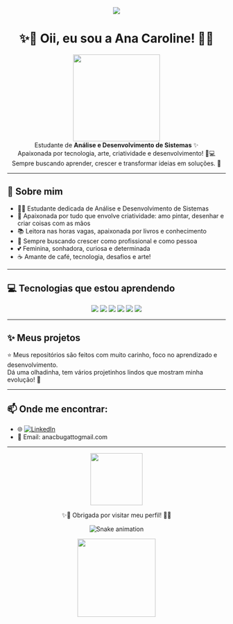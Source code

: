 <div align="center">

<img src="https://capsule-render.vercel.app/api?type=waving&color=FF69B4&height=200&section=header&text=Ana%20Caroline%20Bugatto&fontColor=ffffff&fontSize=40&animation=twinkling"/>

</div>

<h1 align="center">✨💖 Oii, eu sou a Ana Caroline! 💖✨</h1>

<p align="center">
<img src="https://media.giphy.com/media/f3iwJFOVOwuy7K6FFw/giphy.gif" width="200"/><br>
Estudante de <strong>Análise e Desenvolvimento de Sistemas</strong> ✨<br>
Apaixonada por tecnologia, arte, criatividade e desenvolvimento! 🎨💻<br>
Sempre buscando aprender, crescer e transformar ideias em soluções. 🚀
</p>

---

## 💖 Sobre mim
- 👩‍💻 Estudante dedicada de Análise e Desenvolvimento de Sistemas  
- 🎨 Apaixonada por tudo que envolve criatividade: amo pintar, desenhar e criar coisas com as mãos  
- 📚 Leitora nas horas vagas, apaixonada por livros e conhecimento  
- 🚀 Sempre buscando crescer como profissional e como pessoa  
- 💕 Feminina, sonhadora, curiosa e determinada  
- ☕ Amante de café, tecnologia, desafios e arte!  

---

## 💻 Tecnologias que estou aprendendo

<div align="center">

<img src="https://img.shields.io/badge/C%23-239120?style=for-the-badge&logo=c-sharp&logoColor=white"/>
<img src="https://img.shields.io/badge/HTML5-E34F26?style=for-the-badge&logo=html5&logoColor=white"/>
<img src="https://img.shields.io/badge/CSS3-1572B6?style=for-the-badge&logo=css3&logoColor=white"/>
<img src="https://img.shields.io/badge/SQL-4479A1?style=for-the-badge&logo=mysql&logoColor=white"/>
<img src="https://img.shields.io/badge/Git-F05032?style=for-the-badge&logo=git&logoColor=white"/>
<img src="https://img.shields.io/badge/GitHub-181717?style=for-the-badge&logo=github&logoColor=white"/>

</div>

---

## ✨ Meus projetos
⭐ Meus repositórios são feitos com muito carinho, foco no aprendizado e desenvolvimento.  
Dá uma olhadinha, tem vários projetinhos lindos que mostram minha evolução! 💖  

---

## 📫 Onde me encontrar:
- 🌐 [![LinkedIn](https://img.shields.io/badge/-LinkedIn-blue?style=flat&logo=linkedin&logoColor=white)](https://www.linkedin.com/in/ana-caroline-bugatto-580336299/)  
- 💌 Email: anacbugattogmail.com  

---

<div align="center">

<img src="https://media.giphy.com/media/13HgwGsXF0aiGY/giphy.gif" width="120"/>

✨🌸 Obrigada por visitar meu perfil! 🌸✨

![Snake animation](https://github.com/annakkarolyne/annakkarolyne/blob/output/github-contribution-grid-snake.svg)

<img src="https://media.giphy.com/media/26FLdmIp6wJr91JAI/giphy.gif" width="180"/>

</div>


